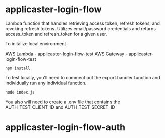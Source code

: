 # applicaster-login-flow

Lambda function that handles retrieving access token, refresh tokens, and revoking refresh tokens. Utilizes email/password credentials and returns access_token and refresh_token for a given user.

To initalize local environment

AWS Lambda - applicaster-login-flow-test
AWS Gateway - applicaster-login-flow-test

`npm install`

To test locally, you'll need to comment out the export.handler function and individually run any individual function.

`node index.js`

You also will need to create a .env file that contains the AUTH_TEST_CLIENT_ID and AUTH_TEST_SECRET_ID
# applicaster-login-flow-auth
